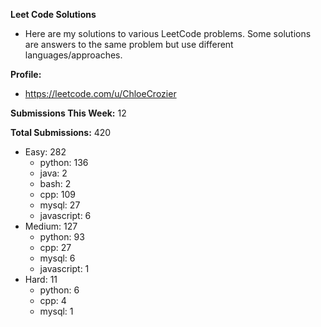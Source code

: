 **Leet Code Solutions**

- Here are my solutions to various LeetCode problems. Some solutions are answers to the same problem but use different languages/approaches.

**Profile:**

- https://leetcode.com/u/ChloeCrozier

**Submissions This Week:** 12

**Total Submissions:** 420
- Easy: 282
  - python: 136
  - java: 2
  - bash: 2
  - cpp: 109
  - mysql: 27
  - javascript: 6
- Medium: 127
  - python: 93
  - cpp: 27
  - mysql: 6
  - javascript: 1
- Hard: 11
  - python: 6
  - cpp: 4
  - mysql: 1